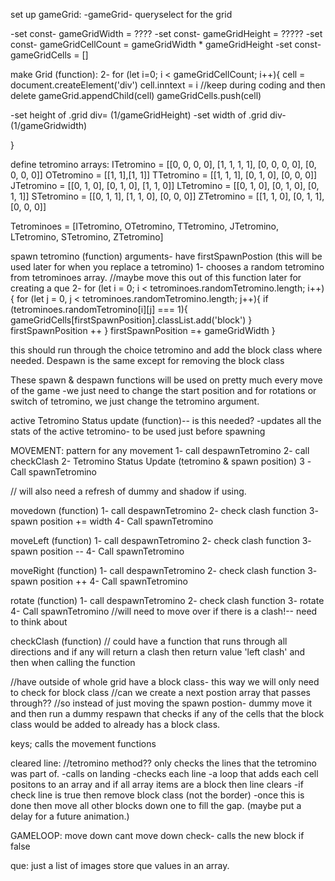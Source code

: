 set up gameGrid:
-gameGrid- queryselect for the grid <div>
-set const- gameGridWidth = ????
-set const- gameGridHeight = ?????
-set const- gameGridCellCount = gameGridWidth * gameGridHeight
-set const- gameGridCells = []


make Grid (function):
2- for (let i=0; i < gameGridCellCount; i++){
  cell = document.createElement('div')
  cell.inntext = i //keep during coding and then delete
  gameGrid.appendChild(cell)
  gameGridCells.push(cell)

  -set height of .grid div= (1/gameGridHeight)
  -set width of .grid div- (1/gameGridwidth)

}


define tetromino arrays:
ITetromino = [[0, 0, 0, 0], [1, 1, 1, 1], [0, 0, 0, 0], [0, 0, 0, 0]]
OTetromino = [[1, 1],[1, 1]]
TTetromino = [[1, 1, 1], [0, 1, 0], [0, 0, 0]]
JTetromino = [[0, 1, 0], [0, 1, 0], [1, 1, 0]]
LTetromino = [[0, 1, 0], [0, 1, 0], [0, 1, 1]]
STetromino = [[0, 1, 1], [1, 1, 0], [0, 0, 0]]
ZTetromino = [[1, 1, 0], [0, 1, 1], [0, 0, 0]]

Tetrominoes = [ITetromino, OTetromino, TTetromino, JTetromino, LTetromino, STetromino, ZTetromino]

spawn tetromino (function) arguments- have firstSpawnPostion (this will be used later for when you replace a tetromino)
1- chooses a random tetromino from tetrominoes array. //maybe move this out of this function later for creating a que
2- 
for (let i = 0; i < tetrominoes.randomTetromino.length; i++){
  for (let j = 0, j < tetrominoes.randomTetromino.length; j++){
    if (tetrominoes.randomTetromino[i][j] === 1){
      gameGridCells[firstSpawnPosition].classList.add('block')
    }
    firstSpawnPosition ++
  }
  firstSpawnPosition =+ gameGridWidth
}

this should run through the choice tetromino and add the block class where needed. 
Despawn is the same except for removing the block class


These spawn & despawn functions will be used on pretty much every move of the game
  -we just need to change the start position and for rotations or switch of tetromino, we just change the tetromino argument. 



active Tetromino Status update (function)-- is this needed? 
-updates all the stats of the active tetromino- to be used just before spawning


MOVEMENT:
pattern for any movement
1- call despawnTetromino
2- call checkClash
2- Tetromino Status Update (tetromino & spawn position)
3 -Call spawnTetromino

// will also need a refresh of dummy and shadow if using. 

movedown (function)
1- call despawnTetromino
2- check clash function
3- spawn position += width
4- Call spawnTetromino

moveLeft (function)
1- call despawnTetromino
2- check clash function
3- spawn position --
4- Call spawnTetromino

moveRight (function)
1- call despawnTetromino
2- check clash function
3- spawn position ++
4- Call spawnTetromino

rotate (function)
1- call despawnTetromino
2- check clash function
3- rotate
4- Call spawnTetromino
//will need to move over if there is a clash!-- need to think about

checkClash (function)
 // could have a function that runs through all directions and if any will return a clash then return value 'left clash' and then when calling the function

  //have outside of whole grid have a block class- this way we will only need to check for block class
  //can we create a next postion array that passes through??
  //so instead of just moving the spawn postion- dummy move it and then run a dummy respawn that checks if any of the cells that the block class would be added to already has a block class. 



keys;
calls the movement functions

cleared line:   //tetromino method?? only checks the lines that the tetromino was part of. 
  -calls on landing
  -checks each line
    -a loop that adds each cell positons to an array and if all array items are a block then line clears
  -if check line is true then remove block class (not the border)
  -once this is done then move all other blocks down one to fill the gap. (maybe put a delay for a future animation.)




GAMELOOP:
move down
cant move down check- calls the new block if false


que:
just a list of images
store que values in an array. 


